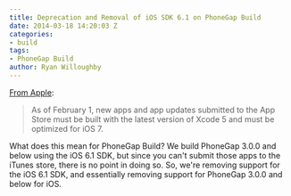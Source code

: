 ```yaml
---
title: Deprecation and Removal of iOS SDK 6.1 on PhoneGap Build
date: 2014-03-18 14:20:03 Z
categories:
- build
tags:
- PhoneGap Build
author: Ryan Willoughby
---
```


[From Apple](https://developer.apple.com/news/index.php?id=12172013a): 
> As of February 1, new apps and app updates submitted to the App Store must be built with the latest version of Xcode 5 and must be optimized for iOS 7.

What does this mean for PhoneGap Build? We build PhoneGap 3.0.0 and below using the iOS 6.1 SDK, but since you can't submit those apps to the iTunes store, there is no point in doing so. So, we're removing support for the iOS 6.1 SDK, and essentially removing support for PhoneGap 3.0.0 and below for iOS.